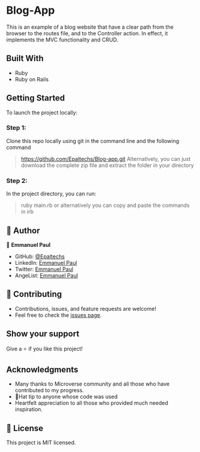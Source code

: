 # Blog-App
This is an example of a blog website that have a clear path from the browser to the routes file, and to the Controller action. In effect, it implements the MVC functionality and CRUD.

## Built With
- Ruby
- Ruby on Rails

## Getting Started
To launch the project locally:

### Step 1:
Clone this repo locally using git in the command line and the following command
> https://github.com/Epaltechs/Blog-app.git
Alternatively, you can just download the complete zip file and extract the folder in your directory

### Step 2:
In the project directory, you can run:
> ruby main.rb
or alternatively you can copy and paste the commands in
> irb

## 👤 Author

:bust_in_silhouette: **Emmanuel Paul**
- GitHub: [@Epaltechs](https://github.com/Epaltechs)
- LinkedIn: [Emmanuel Paul](https://www.linkedin.com/in/emmanuel-s-paul)
- Twitter: [Emmanuel Paul](http://twitter.com/@emmapaul247)
- AngeList: [Emmanuel Paul](https://angel.co/u/emmanuel-s-paul)

## :handshake: Contributing
- Contributions, issues, and feature requests are welcome!
- Feel free to check the [issues page](https://github.com/Epaltechs/Blog-app/issues).

## Show your support
Give a :star:️ if you like this project!

## Acknowledgments
- Many thanks to Microverse community and all those who have contributed to my progress.
- 🎩Hat tip to anyone whose code was used
- Heartfelt appreciation to all those who provided much needed inspiration.

## :memo: License
This project is MIT licensed.
